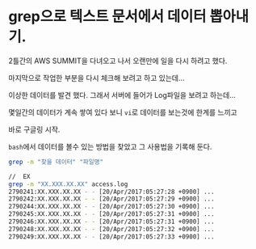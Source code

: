 # grep으로 텍스트 문서에서 데이터 뽑아내기.

2틀간의 AWS SUMMIT을 다녀오고 나서 오랜만에 일을 다시 하려고 했다.

마지막으로 작업한 부분을 다시 체크해 보려고 하고 있는데...

이상한 데이터를 발견 했다. 그래서 서버에 들어가 Log파일을 보려고 하는데...

몇일간의 데이터가 계속 쌓여 있다 보니  `vi`로 데이터를 보는것에 한계를 느끼고

바로 구글링 시작. 

`bash`에서 데이터를 볼수 있는 방법을 찾았고 그 사용법을 기록해 둔다. 

``` bash
grep -n "찾을 데이터" "파일명"

//  EX
grep -n "XX.XXX.XX.XX" access.log 
2790241:XX.XXX.XX.XX - - [20/Apr/2017:05:27:28 +0900] ...
2790242:XX.XXX.XX.XX - - [20/Apr/2017:05:27:29 +0900] ...
2790244:XX.XXX.XX.XX - - [20/Apr/2017:05:27:30 +0900] ...
2790245:XX.XXX.XX.XX - - [20/Apr/2017:05:27:31 +0900] ...
2790246:XX.XXX.XX.XX - - [20/Apr/2017:05:27:31 +0900] ...
2790248:XX.XXX.XX.XX - - [20/Apr/2017:05:27:32 +0900] ...
2790249:XX.XXX.XX.XX - - [20/Apr/2017:05:27:33 +0900] ...

```